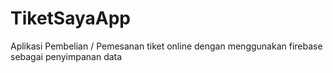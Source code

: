 # TiketSayaApp
Aplikasi Pembelian / Pemesanan tiket online dengan menggunakan firebase sebagai penyimpanan data
